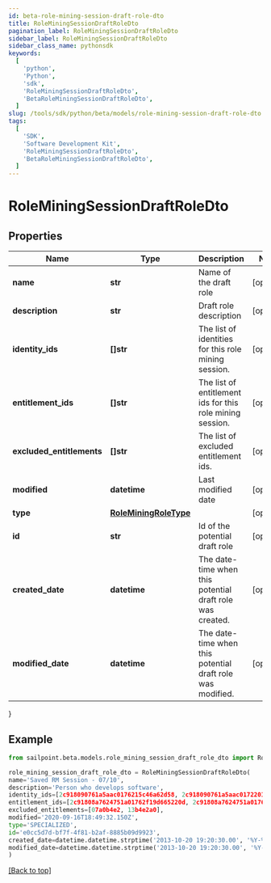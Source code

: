 ```yaml
---
id: beta-role-mining-session-draft-role-dto
title: RoleMiningSessionDraftRoleDto
pagination_label: RoleMiningSessionDraftRoleDto
sidebar_label: RoleMiningSessionDraftRoleDto
sidebar_class_name: pythonsdk
keywords:
  [
    'python',
    'Python',
    'sdk',
    'RoleMiningSessionDraftRoleDto',
    'BetaRoleMiningSessionDraftRoleDto',
  ]
slug: /tools/sdk/python/beta/models/role-mining-session-draft-role-dto
tags:
  [
    'SDK',
    'Software Development Kit',
    'RoleMiningSessionDraftRoleDto',
    'BetaRoleMiningSessionDraftRoleDto',
  ]
---
```


# RoleMiningSessionDraftRoleDto

## Properties

| Name | Type | Description | Notes |
| --- | --- | --- | --- |
| **name** | **str** | Name of the draft role | [optional] |
| **description** | **str** | Draft role description | [optional] |
| **identity_ids** | **[]str** | The list of identities for this role mining session. | [optional] |
| **entitlement_ids** | **[]str** | The list of entitlement ids for this role mining session. | [optional] |
| **excluded_entitlements** | **[]str** | The list of excluded entitlement ids. | [optional] |
| **modified** | **datetime** | Last modified date | [optional] |
| **type** | [**RoleMiningRoleType**](role-mining-role-type) |  | [optional] |
| **id** | **str** | Id of the potential draft role | [optional] |
| **created_date** | **datetime** | The date-time when this potential draft role was created. | [optional] |
| **modified_date** | **datetime** | The date-time when this potential draft role was modified. | [optional] |

}

## Example

```python
from sailpoint.beta.models.role_mining_session_draft_role_dto import RoleMiningSessionDraftRoleDto

role_mining_session_draft_role_dto = RoleMiningSessionDraftRoleDto(
name='Saved RM Session - 07/10',
description='Person who develops software',
identity_ids=[2c918090761a5aac0176215c46a62d58, 2c918090761a5aac01722015c46a62d42],
entitlement_ids=[2c91808a7624751a01762f19d665220d, 2c91808a7624751a01762f19d67c220e],
excluded_entitlements=[07a0b4e2, 13b4e2a0],
modified='2020-09-16T18:49:32.150Z',
type='SPECIALIZED',
id='e0cc5d7d-bf7f-4f81-b2af-8885b09d9923',
created_date=datetime.datetime.strptime('2013-10-20 19:20:30.00', '%Y-%m-%d %H:%M:%S.%f'),
modified_date=datetime.datetime.strptime('2013-10-20 19:20:30.00', '%Y-%m-%d %H:%M:%S.%f')
)

```

[[Back to top]](#)
